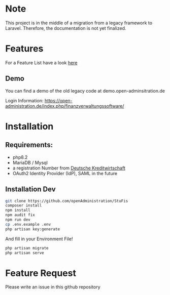 
# Note 
This project is in the middle of a migration from a legacy framework to Laravel. Therefore, the documentation is not yet finalized. 

# Features 
For a Feature List have a look [here](https://open-administration.de/index.php/finanzverwaltungssoftware/)
## Demo 
You can find a demo of the old legacy code at demo.open-adminsitration.de

Login Information: https://open-administration.de/index.php/finanzverwaltungssoftware/
# Installation 
## Requirements: 
* php8.2
* MariaDB / Mysql
* a registration Number from [Deutsche Kreditwirtschaft](https://www.hbci-zka.de/register/hersteller.htm)
* OAuth2 Identity Provider (IdP), SAML in the future 

## Installation Dev

```bash
git clone https://github.com/openAdministration/StuFis 
composer install 
npm install
npm audit fix
npm run dev
cp .env.example .env
php artisan key:generate
```
And fill in your Environment File! 

```bash
php artisan migrate
php artisan serve
```

# Feature Request 
Please write an issue in this github repository 



